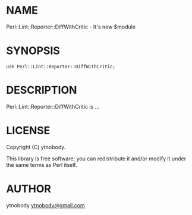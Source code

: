 # NAME

Perl::Lint::Reporter::DiffWithCritic - It's new $module

# SYNOPSIS

    use Perl::Lint::Reporter::DiffWithCritic;

# DESCRIPTION

Perl::Lint::Reporter::DiffWithCritic is ...

# LICENSE

Copyright (C) ytnobody.

This library is free software; you can redistribute it and/or modify
it under the same terms as Perl itself.

# AUTHOR

ytnobody <ytnobody@gmail.com>
